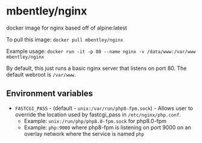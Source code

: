 # mbentley/nginx

docker image for nginx
based off of alpine:latest

To pull this image:
`docker pull mbentley/nginx`

Example usage:
`docker run -it -p 80 --name nginx -v /data/www:/var/www mbentley/nginx`

By default, this just runs a basic nginx server that listens on port 80.  The default webroot is `/var/www`.

## Environment variables

- `FASTCGI_PASS` - (default - `unix:/var/run/php8-fpm.sock`) - Allows user to override the location used by fastcgi_pass in `/etc/nginx/php.conf`.
  - Example: `unix:/run/php/php8.0-fpm.sock` for php8.0-fpm
  - Example: `php:9000` where php8-fpm is listening on port 9000 on an overlay network where the service is named `php`
